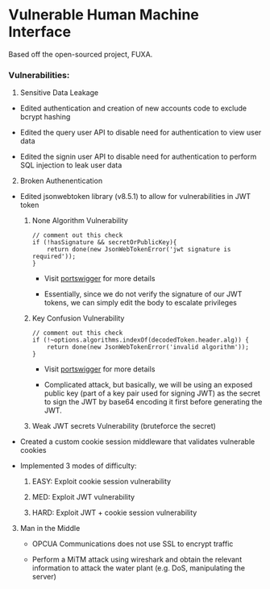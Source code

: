 # Vulnerable Human Machine Interface

Based off the open-sourced project, FUXA.

### Vulnerabilities:

1. Sensitive Data Leakage

  - Edited authentication and creation of new accounts code to exclude bcrypt hashing
  
  - Edited the query user API to disable need for authentication to view user data  
  
  - Edited the signin user API to disable need for authentication to perform SQL injection to leak user data

2. Broken Authenentication

  - Edited jsonwebtoken library (v8.5.1) to allow for vulnerabilities in JWT token

    1. None Algorithm Vulnerability

		```
		// comment out this check
		if (!hasSignature && secretOrPublicKey){
		    return done(new JsonWebTokenError('jwt signature is required'));
		}
		```

		- Visit [portswigger](https://portswigger.net/web-security/jwt) for more details

		- Essentially, since we do not verify the signature of our JWT tokens, we can simply edit the body to escalate privileges

    2. Key Confusion Vulnerability

		```
		// comment out this check
		if (!~options.algorithms.indexOf(decodedToken.header.alg)) {
		    return done(new JsonWebTokenError('invalid algorithm'));
		}
		```

		- Visit [portswigger](https://portswigger.net/web-security/jwt/algorithm-confusion) for more details

		- Complicated attack, but basically, we will be using an exposed public key (part of a key pair used for signing JWT) as the secret to sign the JWT by base64 encoding it first before generating the JWT.

    3. Weak JWT secrets Vulnerability (bruteforce the secret)

  - Created a custom cookie session middleware that validates vulnerable cookies

  - Implemented 3 modes of difficulty:

    1. EASY: Exploit cookie session vulnerability

    2. MED: Exploit JWT vulnerability

    3. HARD: Exploit JWT + cookie session vulnerability

3. Man in the Middle 

   - OPCUA Communications does not use SSL to encrypt traffic

   - Perform a MiTM attack using wireshark and obtain the relevant information to attack the water plant (e.g. DoS, manipulating the server)
